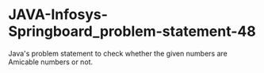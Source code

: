 # JAVA-Infosys-Springboard_problem-statement-48
Java's problem statement to check whether the given numbers are Amicable numbers or not.
